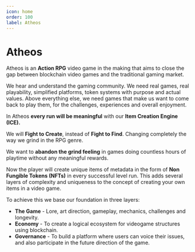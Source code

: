 ```yaml
---
icon: home
order: 100
label: Atheos
---
```

# Atheos
Atheos is an **Action RPG** video game in the making that aims to close the gap between blockchain video games and the traditional gaming market.

We hear and understand the gaming community. We need real games, real playability, simplified platforms, token systems with purpose and actual values. Above everything else, we need games that make us want to come back to play them, for the challenges, experiences and overall enjoyment.

In Atheos **every run will be meaningful** with our **Item Creation Engine (ICE).**

We will **Fight to Create**, instead of **Fight to Find**. Changing completely the way we grind in the RPG genre.

We want to **abandon the grind feeling** in games doing countless hours of playtime without any meaningful rewards.

Now the player will create unique items of metadata in the form of **Non Fungible Tokens (NFTs)** in every successful level run.  This adds several layers of complexity and uniqueness to the concept of creating your own items in a video game.

To achieve this we base our foundation in three layers:  
* **The Game** - Lore, art direction, gameplay, mechanics, challenges and longevity.  
* **Economy** - To create a logical ecosystem for videogame structures using blockchain.
* **Governance** - To build a platform where users can voice their issues, and also participate in the future direction of the game.
